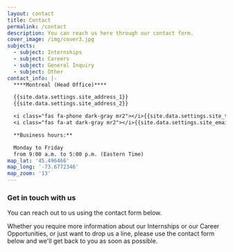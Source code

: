 ```yaml
---
layout: contact
title: Contact
permalink: /contact
description: You can reach us here through our contact form.
cover_image: /img/cover3.jpg
subjects:
  - subject: Internships
  - subject: Careers
  - subject: General Inquiry
  - subject: Other
contact_info: |-
  ****Montreal (Head Office)****

  {{site.data.settings.site_address_1}}
  {{site.data.settings.site_address_2}}

  <i class="fas fa-phone dark-gray mr2"></i>{{site.data.settings.site_tel}}
  <i class="fas fa-at dark-gray mr2"></i>{{site.data.settings.site_email}}

  **Business hours:**

  Monday to Friday  
  from 9:00 a.m. to 5:00 p.m. (Eastern Time)
map_lat: '45.496466'
map_long: '-73.6772346'
map_zoom: '13'
---
```

### Get in touch with us

You can reach out to us using the contact form below.

Whether you require more information about our Internships or our Career Opportunities, or just want to drop us a line, please use the contact form below and we'll get back to you as soon as possible.
